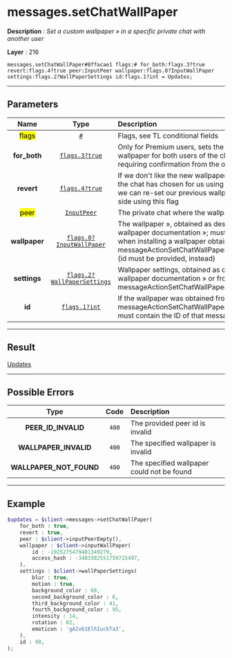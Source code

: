 # messages.setChatWallPaper

**Description** : *Set a custom wallpaper &raquo; in a specific private chat with another user*

**Layer** : 216

```tl
messages.setChatWallPaper#8ffacae1 flags:# for_both:flags.3?true revert:flags.4?true peer:InputPeer wallpaper:flags.0?InputWallPaper settings:flags.2?WallPaperSettings id:flags.1?int = Updates;
```

---

## Parameters

| Name | Type | Description |
| :---: | :---: | :--- |
| <mark>flags</mark> | [`#`](type/#) | Flags, see TL conditional fields |
| **for_both** | [`flags.3?true`](type/true) | Only for Premium users, sets the specified wallpaper for both users of the chat, without requiring confirmation from the other user |
| **revert** | [`flags.4?true`](type/true) | If we don't like the new wallpaper the other user of the chat has chosen for us using the for_both flag, we can re-set our previous wallpaper just on our side using this flag |
| <mark>peer</mark> | [`InputPeer`](type/InputPeer) | The private chat where the wallpaper will be set |
| **wallpaper** | [`flags.0?InputWallPaper`](type/InputWallPaper) | The wallpaper », obtained as described in the wallpaper documentation »; must not be provided when installing a wallpaper obtained from a messageActionSetChatWallPaper service message (id must be provided, instead) |
| **settings** | [`flags.2?WallPaperSettings`](type/WallPaperSettings) | Wallpaper settings, obtained as described in the wallpaper documentation » or from messageActionSetChatWallPaper.wallpaper.settings |
| **id** | [`flags.1?int`](type/int) | If the wallpaper was obtained from a messageActionSetChatWallPaper service message, must contain the ID of that message |

---

## Result

[Updates](type/Updates)

---

## Possible Errors

| Type | Code | Description |
| :---: | :---: | :--- |
| **PEER_ID_INVALID** | `400` | The provided peer id is invalid |
| **WALLPAPER_INVALID** | `400` | The specified wallpaper is invalid |
| **WALLPAPER_NOT_FOUND** | `400` | The specified wallpaper could not be found |

---

## Example

```php
$updates = $client->messages->setChatWallPaper(
	for_both : true,
	revert : true,
	peer : $client->inputPeerEmpty(),
	wallpaper : $client->inputWallPaper(
		id : -1925275479401349279,
		access_hash : -3483382551759715497,
	),
	settings : $client->wallPaperSettings(
		blur : true,
		motion : true,
		background_color : 68,
		second_background_color : 6,
		third_background_color : 41,
		fourth_background_color : 95,
		intensity : 14,
		rotation : 82,
		emoticon : 'gA2v61ElhIuckTa3',
	),
	id : 98,
);
```
